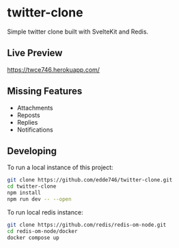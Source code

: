 # twitter-clone

Simple twitter clone built with SvelteKit and Redis.

## Live Preview

https://twce746.herokuapp.com/

## Missing Features

* Attachments
* Reposts
* Replies
* Notifications

## Developing

To run a local instance of this project:

```bash
git clone https://github.com/edde746/twitter-clone.git
cd twitter-clone
npm install
npm run dev -- --open
```

To run local redis instance:

```bash
git clone https://github.com/redis/redis-om-node.git
cd redis-om-node/docker
docker compose up
```
